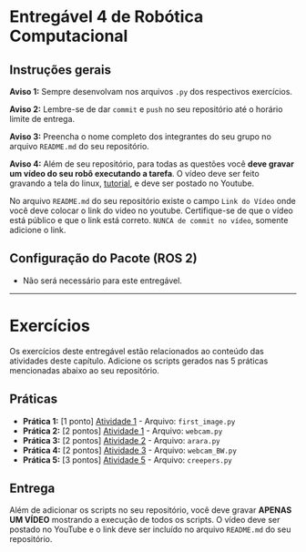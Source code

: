 # Entregável 4 de Robótica Computacional

## Instruções gerais

**Aviso 1:** Sempre desenvolvam nos arquivos `.py` dos respectivos exercícios.

**Aviso 2:** Lembre-se de dar `commit` e `push` no seu repositório até o horário limite de entrega.

**Aviso 3:** Preencha o nome completo dos integrantes do seu grupo no arquivo `README.md` do seu repositório.

**Aviso 4:** Além de seu repositório, para todas as questões você **deve gravar um vídeo do seu robô executando a tarefa**. O vídeo deve ser feito gravando a tela do linux, [tutorial](https://insper.github.io/robotica-computacional/screen_record/), e deve ser postado no Youtube. 

No arquivo `README.md` do seu repositório existe o campo `Link do Vídeo` onde você deve colocar o link do video no youtube. Certifique-se de que o vídeo está público e que o link está correto. `NUNCA de commit no vídeo`, somente adicione o link.

## Configuração do Pacote (ROS 2)

- Não será necessário para este entregável.

____________________________________________________________________

# Exercícios

Os exercícios deste entregável estão relacionados ao conteúdo das atividades deste capítulo. Adicione os scripts gerados nas 5 práticas mencionadas abaixo ao seu repositório.

## Práticas

* **Prática 1:** [1 ponto] [Atividade 1](https://insper.github.io/robotica-computacional/modulos/04-visao-p1/atividades/1-leitura_e_webcam/) - Arquivo: `first_image.py`
* **Prática 2:** [2 pontos] [Atividade 1](https://insper.github.io/robotica-computacional/modulos/04-visao-p1/atividades/1-leitura_e_webcam/) - Arquivo: `webcam.py`
* **Prática 3:** [2 pontos] [Atividade 2](https://insper.github.io/robotica-computacional/modulos/04-visao-p1/atividades/2-corte_e_criacao/) - Arquivo: `arara.py`
* **Prática 4:** [2 pontos] [Atividade 3](https://insper.github.io/robotica-computacional/modulos/04-visao-p1/atividades/3-roi_e_numpy/) - Arquivo: `webcam_BW.py`
* **Prática 5:** [3 pontos] [Atividade 5](https://insper.github.io/robotica-computacional/modulos/04-visao-p1/atividades/5-segmentacao_2/) - Arquivo: `creepers.py`

## Entrega

Além de adicionar os scripts no seu repositório, você deve gravar **APENAS UM VÍDEO** mostrando a execução de todos os scripts. O vídeo deve ser postado no YouTube e o link deve ser incluído no arquivo `README.md` do seu repositório.

